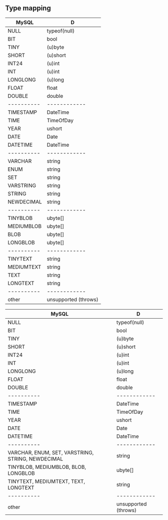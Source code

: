 Type mapping
------------

| MySQL      | D            |
| ---------- | ------------ |
| NULL       | typeof(null) |
| BIT        | bool         |
| TINY       | (u)byte      |
| SHORT      | (u)short     |
| INT24      | (u)int       |
| INT        | (u)int       |
| LONGLONG   | (u)long      |
| FLOAT      | float        |
| DOUBLE     | double       |
| ---------- | ------------ |
| TIMESTAMP  | DateTime     |
| TIME       | TimeOfDay    |
| YEAR       | ushort       |
| DATE       | Date         |
| DATETIME   | DateTime     |
| ---------- | ------------ |
| VARCHAR    | string       |
| ENUM       | string       |
| SET        | string       |
| VARSTRING  | string       |
| STRING     | string       |
| NEWDECIMAL | string       |
| ---------- | ------------ |
| TINYBLOB   | ubyte[]      |
| MEDIUMBLOB | ubyte[]      |
| BLOB       | ubyte[]      |
| LONGBLOB   | ubyte[]      |
| ---------- | ------------ |
| TINYTEXT   | string       |
| MEDIUMTEXT | string       |
| TEXT       | string       |
| LONGTEXT   | string       |
| ---------- | ------------ |
| other      | unsupported (throws) |


| MySQL      | D            |
| ---------- | ------------ |
| NULL       | typeof(null) |
| BIT        | bool         |
| TINY       | (u)byte      |
| SHORT      | (u)short     |
| INT24      | (u)int       |
| INT        | (u)int       |
| LONGLONG   | (u)long      |
| FLOAT      | float        |
| DOUBLE     | double       |
| ---------- | ------------ |
| TIMESTAMP  | DateTime     |
| TIME       | TimeOfDay    |
| YEAR       | ushort       |
| DATE       | Date         |
| DATETIME   | DateTime     |
| ---------- | ------------ |
| VARCHAR, ENUM, SET, VARSTRING, STRING, NEWDECIMAL | string       |
| TINYBLOB, MEDIUMBLOB, BLOB, LONGBLOB              | ubyte[]      |
| TINYTEXT, MEDIUMTEXT, TEXT, LONGTEXT              | string       |
| ---------- | ------------ |
| other      | unsupported (throws) |



